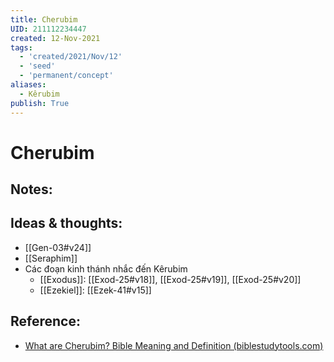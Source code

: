 ```yaml
---
title: Cherubim
UID: 211112234447
created: 12-Nov-2021
tags:
  - 'created/2021/Nov/12'
  - 'seed'
  - 'permanent/concept'
aliases:
  - Kêrubim
publish: True
---
```

# Cherubim

## Notes:


## Ideas & thoughts:
- [[Gen-03#v24]]
- [[Seraphim]]
- Các đoạn kinh thánh nhắc đến Kêrubim
	- [[Exodus]]: [[Exod-25#v18]], [[Exod-25#v19]], [[Exod-25#v20]]
	- [[Ezekiel]]: [[Ezek-41#v15]]

## Reference:
- [What are Cherubim? Bible Meaning and Definition (biblestudytools.com)](https://www.biblestudytools.com/dictionary/cherubim-1/)
